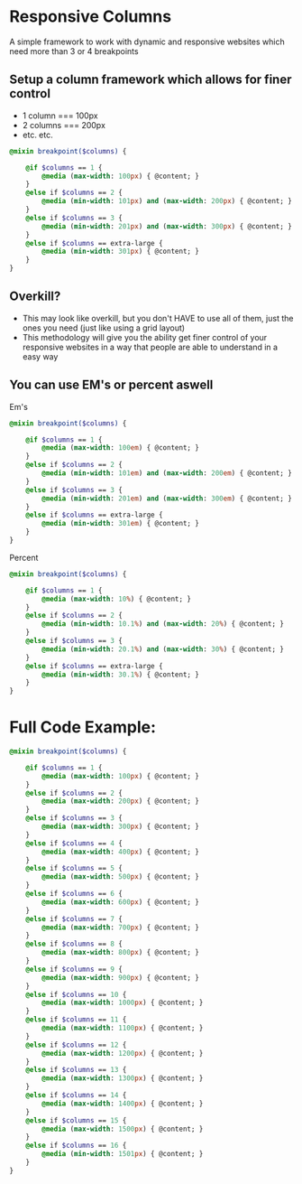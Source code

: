 Responsive Columns
==================

A simple framework to work with dynamic and responsive websites which need more than 3 or 4 breakpoints


## Setup a column framework which allows for finer control
* 1 column === 100px
* 2 columns === 200px
* etc. etc.

```sass
@mixin breakpoint($columns) {

    @if $columns == 1 {
        @media (max-width: 100px) { @content; }
    }
    @else if $columns == 2 {
        @media (min-width: 101px) and (max-width: 200px) { @content; }
    }
    @else if $columns == 3 {
        @media (min-width: 201px) and (max-width: 300px) { @content; }
    }
    @else if $columns == extra-large {
        @media (min-width: 301px) { @content; }
    }
}
```

## Overkill?
* This may look like overkill, but you don't HAVE to use all of them, just the ones you need (just like using a grid
layout)
* This methodology will give you the ability get finer control of your responsive websites in a way that people are 
able to understand in a easy way


## You can use EM's or percent aswell
Em's
```sass
@mixin breakpoint($columns) {

    @if $columns == 1 {
        @media (max-width: 100em) { @content; }
    }
    @else if $columns == 2 {
        @media (min-width: 101em) and (max-width: 200em) { @content; }
    }
    @else if $columns == 3 {
        @media (min-width: 201em) and (max-width: 300em) { @content; }
    }
    @else if $columns == extra-large {
        @media (min-width: 301em) { @content; }
    }
}
```

Percent
```sass
@mixin breakpoint($columns) {

    @if $columns == 1 {
        @media (max-width: 10%) { @content; }
    }
    @else if $columns == 2 {
        @media (min-width: 10.1%) and (max-width: 20%) { @content; }
    }
    @else if $columns == 3 {
        @media (min-width: 20.1%) and (max-width: 30%) { @content; }
    }
    @else if $columns == extra-large {
        @media (min-width: 30.1%) { @content; }
    }
}
```


# Full Code Example:
```sass
@mixin breakpoint($columns) {

    @if $columns == 1 {
        @media (max-width: 100px) { @content; }
    }
    @else if $columns == 2 {
        @media (max-width: 200px) { @content; }
    }
    @else if $columns == 3 {
        @media (max-width: 300px) { @content; }
    }
    @else if $columns == 4 {
        @media (max-width: 400px) { @content; }
    }
    @else if $columns == 5 {
        @media (max-width: 500px) { @content; }
    }
    @else if $columns == 6 {
        @media (max-width: 600px) { @content; }
    }
    @else if $columns == 7 {
        @media (max-width: 700px) { @content; }
    }
    @else if $columns == 8 {
        @media (max-width: 800px) { @content; }
    }
    @else if $columns == 9 {
        @media (max-width: 900px) { @content; }
    }
    @else if $columns == 10 {
        @media (max-width: 1000px) { @content; }
    }
    @else if $columns == 11 {
        @media (max-width: 1100px) { @content; }
    }
    @else if $columns == 12 {
        @media (max-width: 1200px) { @content; }
    }
    @else if $columns == 13 {
        @media (max-width: 1300px) { @content; }
    }
    @else if $columns == 14 {
        @media (max-width: 1400px) { @content; }
    }
    @else if $columns == 15 {
        @media (max-width: 1500px) { @content; }
    }
    @else if $columns == 16 {
        @media (min-width: 1501px) { @content; }
    }
}
```
